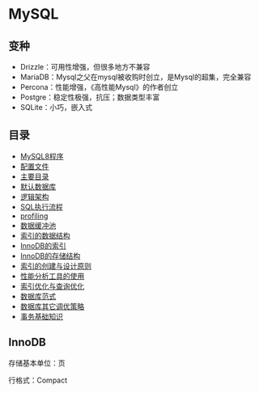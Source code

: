 # MySQL

## 变种
* Drizzle：可用性增强，但很多地方不兼容
* MariaDB：Mysql之父在mysql被收购时创立，是Mysql的超集，完全兼容
* Percona：性能增强，《高性能Mysql》的作者创立
* Postgre：稳定性极强，抗压；数据类型丰富
* SQLite：小巧，嵌入式

## 目录
* [MySQL8程序](MySQL8程序.md)
* [配置文件](配置文件.md)
* [主要目录](主要目录.md)
* [默认数据库](默认数据库.md)
* [逻辑架构](逻辑架构.md)
* [SQL执行流程](SQL执行流程.md)
* [profiling](profiling.md)
* [数据缓冲池](数据缓冲池.md)
* [索引的数据结构](索引的数据结构.md)
* [InnoDB的索引](InnoDB的索引.md)
* [InnoDB的存储结构](InnoDB的存储结构.md)
* [索引的创建与设计原则](索引的创建与设计原则.md)
* [性能分析工具的使用](性能分析工具的使用.md)
* [索引优化与查询优化](索引优化与查询优化.md)
* [数据库范式](数据库范式.md)
* [数据库其它调优策略](数据库其它调优策略.md)
* [事务基础知识](事务基础知识.md)

## InnoDB
存储基本单位：页

行格式：Compact
